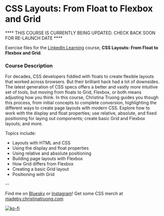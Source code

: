 # CSS Layouts: From Float to Flexbox and Grid

**** THIS COURSE IS CURRENTLY BEING UPDATED. CHECK BACK SOON FOR RE-LAUNCH DATE ****

Exercise files for the [LinkedIn Learning](https://www.linkedin.com/learning/instructors/christina-truong?u=2125562) course, **CSS Layouts: From Float to Flexbox and Grid**. 

### Course Description

For decades, CSS developers fiddled with floats to create flexible layouts that worked across browsers. But their brilliant hack had a lot of downsides. The latest generation of CSS specs offers a better and vastly more intuitive set of tools, but moving from floats to Grid, Flexbox, or both means adjusting how you think. In this course, Christina Truong guides you though this process, from initial concepts to complete conversion, highlighting the different ways to create page layouts with modern CSS. Explore how to work with the display and float properties; use relative, absolute, and fixed positioning for laying out components; create basic Grid and Flexbox layouts; and more. 

Topics include:

* Layouts with HTML and CSS
* Using the display and float properties
* Using relative and absolute positioning
* Building page layouts with Flexbox
* How Grid differs from Flexbox
* Creating a basic Grid layout
* Positioning with Grid

--

Find me on [Bluesky](https://bsky.app/profile/decodedbychristina.bsky.social) or [Instagram](http://instagram.com/christinaisonline)!
Get some CSS merch at [madeby.christinatruong.com](https://madeby.christinatruong.com)

[![ko-fi](https://ko-fi.com/img/githubbutton_sm.svg)](https://ko-fi.com/O5O2NRM6)
